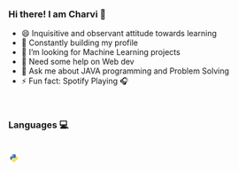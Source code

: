 ### Hi there! I am Charvi 👋

- 😄 Inquisitive and observant attitude towards learning
- 🌱 Constantly building my profile
- 👯 I’m looking for Machine Learning projects
- 🤔 Need some help on Web dev
- 💬 Ask me about JAVA programming and Problem Solving 
- ⚡ Fun fact: Spotify Playing 🎧


<br>

### Languages 💻

<br>
<code><img height="20" src="https://raw.githubusercontent.com/github/explore/80688e429a7d4ef2fca1e82350fe8e3517d3494d/topics/python/python.png"></code>
